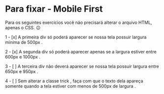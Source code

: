 # Para fixar - Mobile First

Para os seguintes exercícios você não precisará alterar o arquivo HTML, apenas o CSS. 😉

1 - [x] A primeira div só poderá aparecer se nossa tela possuir largura mínima de 500px .

2 - [x] A segunda div só poderá aparecer apenas se a largura estiver entre 600px e 1000px .

3 - [ ] A terceira div não deverá aparecer se nossa tela possuir largura entre 650px e 950px .

4 - [ ] Sem alterar a classe trick , faça com que o texto dela apareça somente quando a tela estiver com 
menos de 500px de largura .